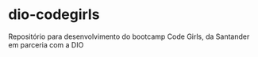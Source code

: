 # dio-codegirls
Repositório para desenvolvimento do bootcamp Code Girls, da Santander em parceria com a DIO
